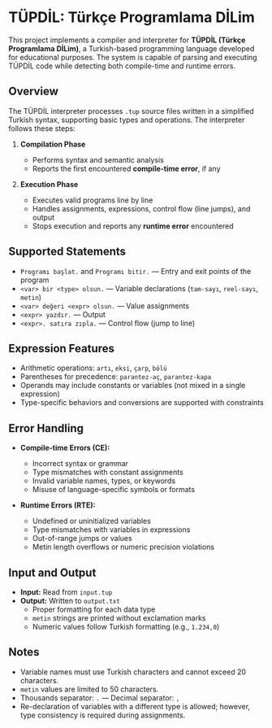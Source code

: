 # TÜPDİL: Türkçe Programlama DİLim

This project implements a compiler and interpreter for **TÜPDİL (Türkçe Programlama DİLim)**, a Turkish-based programming language developed for educational purposes. The system is capable of parsing and executing TÜPDİL code while detecting both compile-time and runtime errors.

## Overview

The TÜPDİL interpreter processes `.tup` source files written in a simplified Turkish syntax, supporting basic types and operations. The interpreter follows these steps:

1. **Compilation Phase**  
   - Performs syntax and semantic analysis  
   - Reports the first encountered **compile-time error**, if any

2. **Execution Phase**  
   - Executes valid programs line by line  
   - Handles assignments, expressions, control flow (line jumps), and output  
   - Stops execution and reports any **runtime error** encountered

## Supported Statements

- `Programı başlat.` and `Programı bitir.` — Entry and exit points of the program  
- `<var> bir <type> olsun.` — Variable declarations (`tam-sayı`, `reel-sayı`, `metin`)  
- `<var> değeri <expr> olsun.` — Value assignments  
- `<expr> yazdır.` — Output  
- `<expr>. satıra zıpla.` — Control flow (jump to line)  

## Expression Features

- Arithmetic operations: `artı`, `eksi`, `çarp`, `bölü`  
- Parentheses for precedence: `parantez-aç`, `parantez-kapa`  
- Operands may include constants or variables (not mixed in a single expression)  
- Type-specific behaviors and conversions are supported with constraints

## Error Handling

- **Compile-time Errors (CE):**
  - Incorrect syntax or grammar
  - Type mismatches with constant assignments
  - Invalid variable names, types, or keywords
  - Misuse of language-specific symbols or formats

- **Runtime Errors (RTE):**
  - Undefined or uninitialized variables
  - Type mismatches with variables in expressions
  - Out-of-range jumps or values
  - Metin length overflows or numeric precision violations

## Input and Output

- **Input:** Read from `input.tup`
- **Output:** Written to `output.txt`
  - Proper formatting for each data type
  - `metin` strings are printed without exclamation marks
  - Numeric values follow Turkish formatting (e.g., `1.234,0`)

## Notes

- Variable names must use Turkish characters and cannot exceed 20 characters.
- `metin` values are limited to 50 characters.
- Thousands separator: `.` — Decimal separator: `,`
- Re-declaration of variables with a different type is allowed; however, type consistency is required during assignments.
